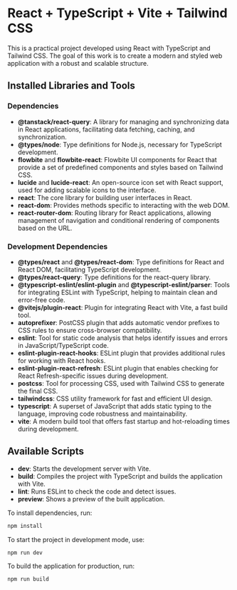 # React + TypeScript + Vite + Tailwind CSS

This is a practical project developed using React with TypeScript and Tailwind CSS. The goal of this work is to create a modern and styled web application with a robust and scalable structure.

## Installed Libraries and Tools

### Dependencies

- **@tanstack/react-query**: A library for managing and synchronizing data in React applications, facilitating data fetching, caching, and synchronization.
- **@types/node**: Type definitions for Node.js, necessary for TypeScript development.
- **flowbite** and **flowbite-react**: Flowbite UI components for React that provide a set of predefined components and styles based on Tailwind CSS.
- **lucide** and **lucide-react**: An open-source icon set with React support, used for adding scalable icons to the interface.
- **react**: The core library for building user interfaces in React.
- **react-dom**: Provides methods specific to interacting with the web DOM.
- **react-router-dom**: Routing library for React applications, allowing management of navigation and conditional rendering of components based on the URL.

### Development Dependencies

- **@types/react** and **@types/react-dom**: Type definitions for React and React DOM, facilitating TypeScript development.
- **@types/react-query**: Type definitions for the react-query library.
- **@typescript-eslint/eslint-plugin** and **@typescript-eslint/parser**: Tools for integrating ESLint with TypeScript, helping to maintain clean and error-free code.
- **@vitejs/plugin-react**: Plugin for integrating React with Vite, a fast build tool.
- **autoprefixer**: PostCSS plugin that adds automatic vendor prefixes to CSS rules to ensure cross-browser compatibility.
- **eslint**: Tool for static code analysis that helps identify issues and errors in JavaScript/TypeScript code.
- **eslint-plugin-react-hooks**: ESLint plugin that provides additional rules for working with React hooks.
- **eslint-plugin-react-refresh**: ESLint plugin that enables checking for React Refresh-specific issues during development.
- **postcss**: Tool for processing CSS, used with Tailwind CSS to generate the final CSS.
- **tailwindcss**: CSS utility framework for fast and efficient UI design.
- **typescript**: A superset of JavaScript that adds static typing to the language, improving code robustness and maintainability.
- **vite**: A modern build tool that offers fast startup and hot-reloading times during development.

## Available Scripts

- **dev**: Starts the development server with Vite.
- **build**: Compiles the project with TypeScript and builds the application with Vite.
- **lint**: Runs ESLint to check the code and detect issues.
- **preview**: Shows a preview of the built application.

To install dependencies, run:
```bash
npm install
```

To start the project in development mode, use:
```bash
npm run dev
```

To build the application for production, run:
```bash
npm run build
```